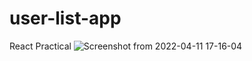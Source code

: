 # user-list-app
React Practical
![Screenshot from 2022-04-11 17-16-04](https://user-images.githubusercontent.com/100192892/162742840-4667a509-1f42-4fc1-b5e1-0b19946ef2b1.png)
